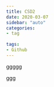 ```yaml
---
title: CSD2
date: 2020-03-07
sidebar: "auto"
categories:
- tag
  
tags:
- Github
---
```


ggggg

<!-- more -->

ggg